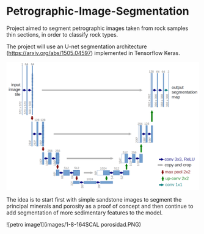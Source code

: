 # Petrographic-Image-Segmentation
Project aimed to segment petrographic images taken from rock samples thin sections, in order to classify rock types.

The project will use an U-net segmentation architecture (https://arxiv.org/abs/1505.04597) implemented in Tensorflow Keras.

![Unet Architecture](images/u-net-architecture.png)

The idea is to start first with simple sandstone images to segment the principal minerals and porosity as a proof of concept and then continue to add segmentation of more sedimentary features to the model.


![petro image1](images/1-8-164SCAL porosidad.PNG)
